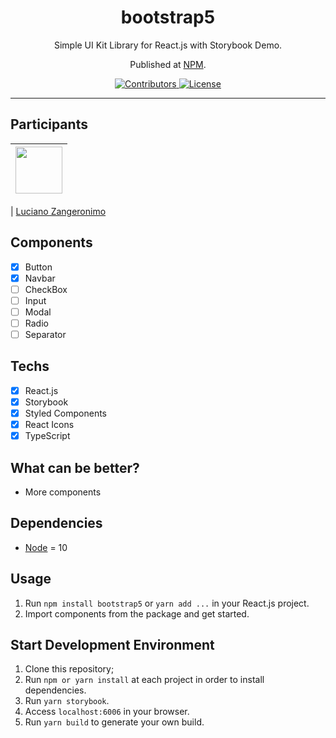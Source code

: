 <h1 align="center">
bootstrap5
</h1>

<p align="center">Simple UI Kit Library for React.js with Storybook Demo.</p>
<p align="center">Published at <a href="https://npmjs.com/package/bootstrap5">NPM</a>.</p>

<p align="center">
  <a href="https://github.com/zangeronimo/bootstrap5/graphs/contributors">
    <img src="https://img.shields.io/github/contributors/zangeronimo/bootstrap5?color=%237159c1&logoColor=%237159c1&style=flat" alt="Contributors">
  </a>
  <a href="https://opensource.org/licenses/MIT">
    <img src="https://img.shields.io/github/license/zangeronimo/bootstrap5?color=%237159c1&logo=mit" alt="License">
  </a>
</p>

<hr>

## Participants

| [<img src="https://avatars.githubusercontent.com/u/25505669?s=460&v=4" width="75px;"/>](https://github.com/zangeronimo) |
| :---------------------------------------------------------------------------------------------------------------------: |

| [Luciano Zangeronimo](https://github.com/zangeronimo)

## Components

- [x] Button
- [x] Navbar
- [ ] CheckBox
- [ ] Input
- [ ] Modal
- [ ] Radio
- [ ] Separator

## Techs

- [x] React.js
- [x] Storybook
- [x] Styled Components
- [x] React Icons
- [x] TypeScript

## What can be better?

- More components

## Dependencies

- [Node](https://nodejs.org/en/) = 10

## Usage

1. Run `npm install bootstrap5` or `yarn add ...` in your React.js project.<br />
2. Import components from the package and get started.<br />

## Start Development Environment

1. Clone this repository;<br />
2. Run `npm or yarn install` at each project in order to install dependencies.<br />
3. Run `yarn storybook`.<br />
4. Access `localhost:6006` in your browser.<br />
5. Run `yarn build` to generate your own build.<br />
